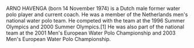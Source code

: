 ARNO HAVENGA (born 14 November 1974) is a Dutch male former water polo player and current coach. He was a member of the Netherlands men's national water polo team. He competed with the team at the 1996 Summer Olympics and 2000 Summer Olympics.[1] He was also part of the national team at the 2001 Men's European Water Polo Championship and 2003 Men's European Water Polo Championship.
